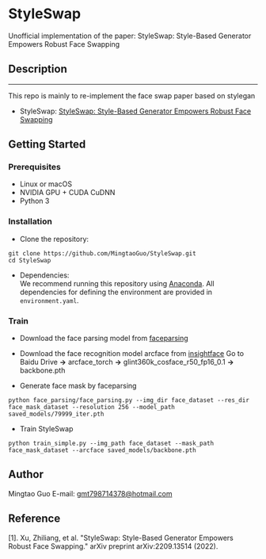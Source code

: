 # StyleSwap
Unofficial implementation of the paper: StyleSwap: Style-Based Generator Empowers Robust Face Swapping

## Description   
--------------

This repo is mainly to re-implement the face swap paper based on stylegan
- StyleSwap: [StyleSwap: Style-Based Generator Empowers Robust Face Swapping](https://arxiv.org/abs/2209.13514)

## Getting Started
### Prerequisites
- Linux or macOS
- NVIDIA GPU + CUDA CuDNN
- Python 3

### Installation
- Clone the repository:
``` 
git clone https://github.com/MingtaoGuo/StyleSwap.git
cd StyleSwap
```
- Dependencies:  
We recommend running this repository using [Anaconda](https://docs.anaconda.com/anaconda/install/). 
All dependencies for defining the environment are provided in `environment.yaml`.

### Train
- Download the face parsing model from [faceparsing](https://github.com/zllrunning/face-parsing.PyTorch)
- Download the face recognition model arcface from [insightface](https://github.com/deepinsight/insightface/tree/master/recognition/arcface_torch) Go to  Baidu Drive **->** arcface_torch **->** glint360k_cosface_r50_fp16_0.1 **->** backbone.pth

- Generate face mask by faceparsing
``` 
python face_parsing/face_parsing.py --img_dir face_dataset --res_dir face_mask_dataset --resolution 256 --model_path saved_models/79999_iter.pth 
```
- Train StyleSwap 
``` 
python train_simple.py --img_path face_dataset --mask_path face_mask_dataset --arcface saved_models/backbone.pth 
```
## Author 
Mingtao Guo
E-mail: gmt798714378@hotmail.com

## Reference
[1]. Xu, Zhiliang, et al. "StyleSwap: Style-Based Generator Empowers Robust Face Swapping." arXiv preprint arXiv:2209.13514 (2022).
